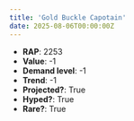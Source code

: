 ```yaml
---
title: 'Gold Buckle Capotain'
date: 2025-08-06T00:00:00Z
---
```

- **RAP**: 2253
- **Value**: -1
- **Demand level**: -1
- **Trend**: -1
- **Projected?**: True
- **Hyped?**: True
- **Rare?**: True
